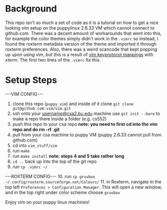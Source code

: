 # Background

This repo isn't so much a set of code as it is a tutorial on how to get a nice looking vim setup on the puppylinux 2.6.33 VM
which cannot connect to github.com. There was a decent amount of workarounds that went into this, for example the color themes simply didn't work in the `.vimrc` so instead, I found
the roxterm metadata version of the theme and imported it through roxterm preferences. Also,
there was a weird scancode that kept popping up upon using vim, but this is a result of [vim keyprotocol mappings](https://vimhelp.org/options.txt.html#%27keyprotocol%27) with xterm. The first two lines of the `.vimrc` fix this.

# Setup Steps

---VIM CONFIG---
1. clone this repo (`puppy_vim`) and inside of it clone `git clone git@github.com:vim/vim.git`
2. ssh onto your username@csa2.bu.edu machine use `git init --bare` to make a repo there inside a folder (e.g. cs552)
3. push this repo to your csa repo **note: you need to first cd into the vim repo and do rm -rf .git**
4. pull from your csa machine to puppy VM (puppy 2.6.33 cannot pull from github.com)
5. cd into `vim_stuff/vim`
6. run `make`
7. run `make install` **note: steps 4 and 5 take rather long**
8. `cd ..` back up into the top of the git repo
9. run `cp .vimrc ~/`

---ROXTERM CONFIG---
10. run `cp gruvbox ~/.config/roxterm.sourceforge.net/Colours/`
11. in Roxterm, navigate in the top left `Preferences > Configuration Manager`. This will open a new window, and in the
top right under color scheme choose `gruvbox`

Enjoy vim on your puppy linux machines!
